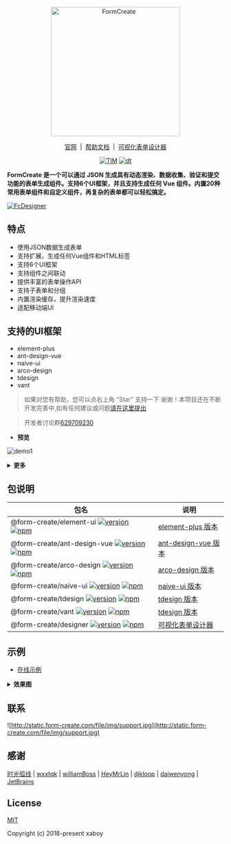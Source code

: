 <p align="center">
    <a href="https://www.form-create.com" target="_blank">
        <img width="300" alt="FormCreate" src="https://static.form-create.com/file/img/info-logo2.png">
    </a>
</p>

<p align="center">
    <a href="https://www.form-create.com/" target="_blank">官网</a>
    <span>&nbsp;|&nbsp;</span>
    <a href="https://form-create.com/v3/guide/" target="_blank">帮助文档</a>
    <span>&nbsp;|&nbsp;</span>
    <a href="https://pro.form-create.com/view/" target="_blank">可视化表单设计器</a>
</p>

<p align="center">
  <a href="https://github.com/xaboy/form-create" target="_blank"><img src="https://img.shields.io/badge/License-MIT-yellow.svg" alt="TIM" /></a>
  <a href="https://github.com/xaboy/form-create" target="_blank"><img src="https://img.shields.io/npm/dt/@form-create/element-ui.svg" alt="dt" /></a>
</p>

**FormCreate 是一个可以通过 JSON 生成具有动态渲染、数据收集、验证和提交功能的表单生成组件。支持6个UI框架，并且支持生成任何 Vue 组件。内置20种常用表单组件和自定义组件，再复杂的表单都可以轻松搞定。**

[![FcDesigner](https://static.form-create.com/file/img/146171715603824_.pic.jpg)](https://pro.form-create.com/view)

## 特点
- 使用JSON数据生成表单
- 支持扩展，生成任何Vue组件和HTML标签
- 支持6个UI框架
- 支持组件之间联动
- 提供丰富的表单操作API
- 支持子表单和分组
- 内置渲染缓存，提升渲染速度
- 适配移动端UI

## 支持的UI框架
- element-plus
- ant-design-vue
- naive-ui
- arco-design
- tdesign
- vant

> 如果对您有帮助，您可以点右上角 "Star" 支持一下 谢谢！本项目还在不断开发完善中,如有任何建议或问题[请在这里提出](https://github.com/xaboy/form-create/issues/new)

> 开发者讨论群[629709230](https://jq.qq.com/?_wv=1027&k=F1FlEFIV)


- **预览**

![demo1](https://raw.githubusercontent.com/xaboy/form-create/dev/images/demo-live3.gif)

<details>
<summary><b>更多</b></summary>

- **操作表单**

[详细说明](https://www.form-create.com/v3/instance.html)

![demo2](https://raw.githubusercontent.com/xaboy/form-create/dev/images/demo-live2.gif)

- **`group` 组件**

[详细说明](https://www.form-create.com/v3/guide/group.html)

![demo3](https://raw.githubusercontent.com/xaboy/form-create/dev/images/demo-group.gif)

- **`control` 配置项**

[详细说明](https://www.form-create.com/v3/guide/control.html)

![demo2](https://raw.githubusercontent.com/xaboy/form-create/dev/images/demo-live4.gif)
</details>

## 包说明

| 包名                                                                                                                                                                                                                                                                                                        | 说明                                                           |
|-----------------------------------------------------------------------------------------------------------------------------------------------------------------------------------------------------------------------------------------------------------------------------------------------------------|--------------------------------------------------------------|
| @form-create/element-ui [![version](https://img.shields.io/npm/v/@form-create/element-ui/next.svg)](https://www.npmjs.com/package/@form-create/element-ui) [![npm](https://img.shields.io/npm/dt/@form-create/element-ui.svg)](https://www.npmjs.com/package/@form-create/element-ui)                     | [element-plus 版本](http://form-create.com/v3/element-ui/)     |
| @form-create/ant-design-vue [![version](https://img.shields.io/npm/v/@form-create/ant-design-vue/next.svg)](https://www.npmjs.com/package/@form-create/ant-design-vue) [![npm](https://img.shields.io/npm/dt/@form-create/ant-design-vue.svg)](https://www.npmjs.com/package/@form-create/ant-design-vue) | [ant-design-vue 版本](http://form-create.com/v3/ant-design-vue/) |
| @form-create/arco-design [![version](https://img.shields.io/npm/v/@form-create/arco-design/next.svg)](https://www.npmjs.com/package/@form-create/arco-design) [![npm](https://img.shields.io/npm/dt/@form-create/arco-design.svg)](https://www.npmjs.com/package/@form-create/arco-design)                | [arco-design 版本](http://form-create.com/v3/arco-design/)     |
| @form-create/naive-ui [![version](https://img.shields.io/npm/v/@form-create/naive-ui/next.svg)](https://www.npmjs.com/package/@form-create/naive-ui) [![npm](https://img.shields.io/npm/dt/@form-create/naive-ui.svg)](https://www.npmjs.com/package/@form-create/naive-ui)                               | [naive-ui 版本](http://form-create.com/v3/naive-ui/)           |
| @form-create/tdesign [![version](https://img.shields.io/npm/v/@form-create/tdesign/next.svg)](https://www.npmjs.com/package/@form-create/tdesign) [![npm](https://img.shields.io/npm/dt/@form-create/tdesign.svg)](https://www.npmjs.com/package/@form-create/tdesign)                                    | [tdesign 版本](http://form-create.com/v3/tdesign/)             |
| @form-create/vant [![version](https://img.shields.io/npm/v/@form-create/vant.svg)](https://www.npmjs.com/package/@form-create/vant) [![npm](https://img.shields.io/npm/dt/@form-create/vant.svg)](https://www.npmjs.com/package/@form-create/vant)                                       | [tdesign 版本](http://form-create.com/v3/tdesign/)             |
| @form-create/designer [![version](https://img.shields.io/npm/v/@form-create/designer.svg)](https://www.npmjs.com/package/@form-create/designer) [![npm](https://img.shields.io/npm/dt/@form-create/designer.svg)](https://www.npmjs.com/package/@form-create/designer)                                    | [可视化表单设计器](http://form-create.com/designer)          |


## 示例

- [在线示例](https://www.form-create.com/v3/guide/demo.html)



<details>
<summary><b>效果图</b></summary>

![https://raw.githubusercontent.com/xaboy/form-create/dev/images/sample110.jpg](https://raw.githubusercontent.com/xaboy/form-create/dev/images/sample110.jpg)
</details>


## 联系
![http://static.form-create.com/file/img/support.jpg](http://static.form-create.com/file/img/support.jpg)

## 感谢

[时光弧线](https://github.com/shiguanghuxian)  |  [wxxtqk](https://github.com/wxxtqk)  |  [williamBoss](https://github.com/williamBoss)  |  [HeyMrLin](https://github.com/HeyMrLin)  |  [djkloop](https://github.com/djkloop)  |  [daiwenyong](https://github.com/daiwenyong) | [JetBrains](https://www.jetbrains.com/?from=form-create)

## License

[MIT](http://opensource.org/licenses/MIT)

Copyright (c) 2018-present xaboy
